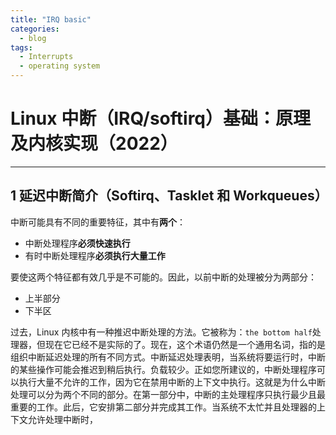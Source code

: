 ```yaml
---
title: "IRQ basic"
categories:
  - blog
tags:
  - Interrupts
  - operating system
---
```


# Linux 中断（IRQ/softirq）基础：原理及内核实现（2022）

----------

## 1 延迟中断简介（Softirq、Tasklet 和 Workqueues）

中断可能具有不同的重要特征，其中有**两个**：

- 中断处理程序**必须快速执行**
- 有时中断处理程序**必须执行大量工作**

要使这两个特征都有效几乎是不可能的。因此，以前中断的处理被分为两部分：

- 上半部分
- 下半区

过去，Linux 内核中有一种推迟中断处理的方法。它被称为：`the bottom half`处理器，但现在它已经不是实际的了。现在，这个术语仍然是一个通用名词，指的是组织中断延迟处理的所有不同方式。中断延迟处理表明，当系统将要运行时，中断的某些操作可能会推迟到稍后执行。负载较少。正如您所建议的，中断处理程序可以执行大量不允许的工作，因为它在禁用中断的上下文中执行。这就是为什么中断处理可以分为两个不同的部分。在第一部分中，中断的主处理程序只执行最少且最重要的工作。此后，它安排第二部分并完成其工作。当系统不太忙并且处理器的上下文允许处理中断时，


